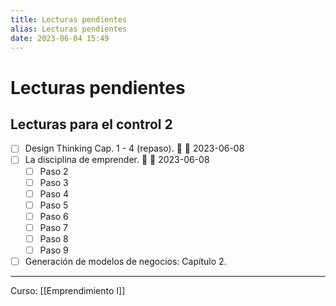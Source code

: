 ```yaml
---
title: Lecturas pendientes
alias: Lecturas pendientes
date: 2023-06-04 15:49
---
```

# Lecturas pendientes

## Lecturas para el control 2

- [ ] Design Thinking Cap. 1 - 4 (repaso). 🔽 📅 2023-06-08
- [ ] La disciplina de emprender. 🔼 📅 2023-06-08
    - [ ] Paso 2
    - [ ] Paso 3
    - [ ] Paso 4
    - [ ] Paso 5
    - [ ] Paso 6
    - [ ] Paso 7
    - [ ] Paso 8
    - [ ] Paso 9
- [ ] Generación de modelos de negocios: Capítulo 2.

---
Curso: [[Emprendimiento I]]